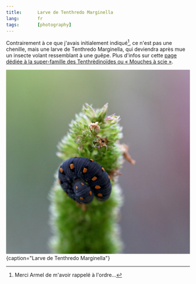 ```yaml
---
title:      Larve de Tenthredo Marginella
lang:       fr
tags:       [photography]
---
```


Contrairement à ce que j'avais initialement indiqué[^1], ce n'est pas une chenille, mais une larve de Tenthredo Marginella, qui deviendra après mue un insecte volant ressemblant à une guêpe. Plus d'infos sur cette [page dédiée à la super-famille des Tenthrèdinoïdes ou « Mouches à scie »](http://aramel.free.fr/INSECTES14-1.shtml).

![](larve_de_tenthredo_marginella.jpg){caption="Larve de Tenthredo Marginella"}

[^1]: Merci Armel de m'avoir rappelé à l'ordre…
